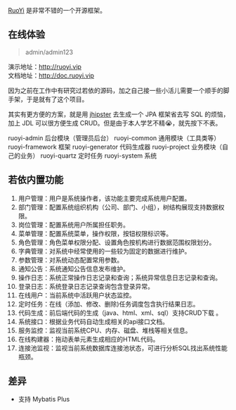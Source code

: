[RuoYi](https://gitee.com/y_project/RuoYi) 是非常不错的一个开源框架。

## 在线体验
> admin/admin123  

演示地址：http://ruoyi.vip  
文档地址：http://doc.ruoyi.vip

因为之前在工作中有研究过若依的源码，加之自己接一些小活儿需要一个顺手的脚手架，于是就有了这个项目。

其实有更方便的方案，就是用 [jhipster](https://www.jhipster.tech/) 去生成一个 JPA 框架省去写 SQL 的烦恼，加上 JDL 可以很方便生成 CRUD。但是由于本人学艺不精😭，就先按下不表。

ruoyi-admin 后台模块（管理员后台）
ruoyi-common 通用模块（工具类等）
ruoyi-framework 框架
ruoyi-generator 代码生成器
ruoyi-project 业务模块（自己的业务）
ruoyi-quartz 定时任务
ruoyi-system 系统

## 若依内置功能
1.  用户管理：用户是系统操作者，该功能主要完成系统用户配置。
2.  部门管理：配置系统组织机构（公司、部门、小组），树结构展现支持数据权限。
3.  岗位管理：配置系统用户所属担任职务。
4.  菜单管理：配置系统菜单，操作权限，按钮权限标识等。
5.  角色管理：角色菜单权限分配、设置角色按机构进行数据范围权限划分。
6.  字典管理：对系统中经常使用的一些较为固定的数据进行维护。
7.  参数管理：对系统动态配置常用参数。
8.  通知公告：系统通知公告信息发布维护。
9.  操作日志：系统正常操作日志记录和查询；系统异常信息日志记录和查询。
10. 登录日志：系统登录日志记录查询包含登录异常。
11. 在线用户：当前系统中活跃用户状态监控。
12. 定时任务：在线（添加、修改、删除)任务调度包含执行结果日志。
13. 代码生成：前后端代码的生成（java、html、xml、sql）支持CRUD下载 。
14. 系统接口：根据业务代码自动生成相关的api接口文档。
15. 服务监控：监视当前系统CPU、内存、磁盘、堆栈等相关信息。
16. 在线构建器：拖动表单元素生成相应的HTML代码。
17. 连接池监视：监视当前系统数据库连接池状态，可进行分析SQL找出系统性能瓶颈。

## 差异

- 支持 Mybatis Plus

